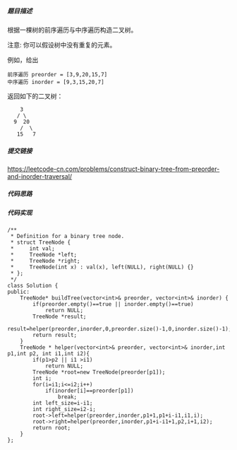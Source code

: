 ##### 题目描述
根据一棵树的前序遍历与中序遍历构造二叉树。

注意:
你可以假设树中没有重复的元素。

例如，给出
```
前序遍历 preorder = [3,9,20,15,7]
中序遍历 inorder = [9,3,15,20,7]
```
返回如下的二叉树：
```
    3
   / \
  9  20
    /  \
   15   7
```


##### 提交链接

https://leetcode-cn.com/problems/construct-binary-tree-from-preorder-and-inorder-traversal/


##### 代码思路




##### 代码实现

```
/**
 * Definition for a binary tree node.
 * struct TreeNode {
 *     int val;
 *     TreeNode *left;
 *     TreeNode *right;
 *     TreeNode(int x) : val(x), left(NULL), right(NULL) {}
 * };
 */
class Solution {
public:
    TreeNode* buildTree(vector<int>& preorder, vector<int>& inorder) {
        if(preorder.empty()==true || inorder.empty()==true)
            return NULL;
        TreeNode *result;
        result=helper(preorder,inorder,0,preorder.size()-1,0,inorder.size()-1);
        return result;
    }
    TreeNode * helper(vector<int>& preorder, vector<int>& inorder,int p1,int p2, int i1,int i2){
        if(p1>p2 || i1 >i1)
            return NULL;
        TreeNode *root=new TreeNode(preorder[p1]);
        int i;
        for(i=i1;i<=i2;i++)
            if(inorder[i]==preorder[p1])
                break;
        int left_size=i-i1;
        int right_size=i2-i;
        root->left=helper(preorder,inorder,p1+1,p1+i-i1,i1,i);
        root->right=helper(preorder,inorder,p1+i-i1+1,p2,i+1,i2);
        return root;
    }
};


```
